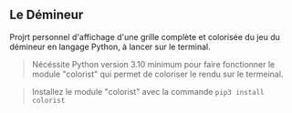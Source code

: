 ## Le Démineur

Projrt personnel d'affichage d'une grille complète et colorisée du jeu du démineur en langage Python, à lancer sur le terminal.

>Nécéssite Python version 3.10 minimum pour faire fonctionner le module "colorist" qui permet de coloriser le rendu sur le termeinal.

>Installez le module "colorist" avec la commande `pip3 install colorist`